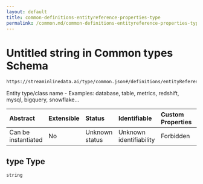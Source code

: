 ```yaml
---
layout: default
title: common-definitions-entityreference-properties-type
permalink: /common.md/common-definitions-entityreference-properties-type.md/
---
```

# Untitled string in Common types Schema

```txt
https://streaminlinedata.ai/type/common.json#/definitions/entityReference/properties/type
```

Entity type/class name - Examples: database, table, metrics, redshift, mysql, bigquery, snowflake...

| Abstract            | Extensible | Status         | Identifiable            | Custom Properties | Additional Properties | Access Restrictions | Defined In                                                |
| :------------------ | :--------- | :------------- | :---------------------- | :---------------- | :-------------------- | :------------------ | :-------------------------------------------------------- |
| Can be instantiated | No         | Unknown status | Unknown identifiability | Forbidden         | Allowed               | none                | [common.json*](./common.md "open original schema") |

## type Type

`string`
